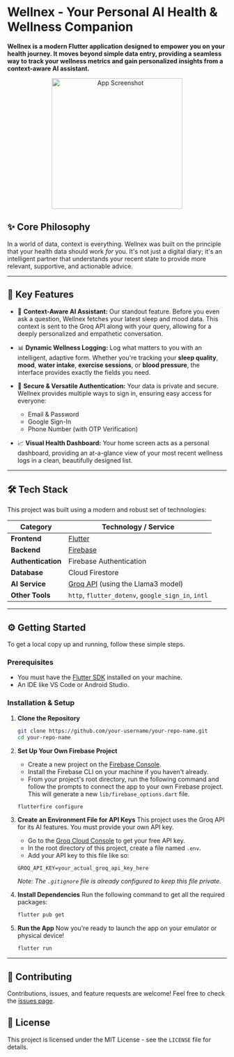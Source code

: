 # Wellnex - Your Personal AI Health & Wellness Companion

**Wellnex is a modern Flutter application designed to empower you on your health journey. It moves beyond simple data entry, providing a seamless way to track your wellness metrics and gain personalized insights from a context-aware AI assistant.**

<!-- You can replace this link with a GIF or screenshot of your app! -->
<p align="center">
  <img src="https://user-images.githubusercontent.com/26279958/204273573-8898b1b8-6588-4126-9762-b997b6a55182.png" alt="App Screenshot" width="300">
</p>

## ✨ Core Philosophy

In a world of data, context is everything. Wellnex was built on the principle that your health data should work *for* you. It's not just a digital diary; it's an intelligent partner that understands your recent state to provide more relevant, supportive, and actionable advice.

---

## 🚀 Key Features

*   🧠 **Context-Aware AI Assistant:** Our standout feature. Before you even ask a question, Wellnex fetches your latest sleep and mood data. This context is sent to the Groq API along with your query, allowing for a deeply personalized and empathetic conversation.

*   📊 **Dynamic Wellness Logging:** Log what matters to you with an intelligent, adaptive form. Whether you're tracking your **sleep quality**, **mood**, **water intake**, **exercise sessions**, or **blood pressure**, the interface provides exactly the fields you need.

*   🔐 **Secure & Versatile Authentication:** Your data is private and secure. Wellnex provides multiple ways to sign in, ensuring easy access for everyone:
    *   Email & Password
    *   Google Sign-In
    *   Phone Number (with OTP Verification)

*   📈 **Visual Health Dashboard:** Your home screen acts as a personal dashboard, providing an at-a-glance view of your most recent wellness logs in a clean, beautifully designed list.

---

## 🛠️ Tech Stack

This project was built using a modern and robust set of technologies:

| Category          | Technology / Service                                     |
| ----------------- | -------------------------------------------------------- |
| **Frontend**      | [Flutter](https://flutter.dev/)                          |
| **Backend**       | [Firebase](https://firebase.google.com/)                 |
| **Authentication**| Firebase Authentication                                  |
| **Database**      | Cloud Firestore                                          |
| **AI Service**    | [Groq API](https://groq.com/) (using the Llama3 model)   |
| **Other Tools**   | `http`, `flutter_dotenv`, `google_sign_in`, `intl`       |

---

## ⚙️ Getting Started

To get a local copy up and running, follow these simple steps.

### Prerequisites

*   You must have the [Flutter SDK](https://flutter.dev/docs/get-started/install) installed on your machine.
*   An IDE like VS Code or Android Studio.

### Installation & Setup

1.  **Clone the Repository**
    ```sh
    git clone https://github.com/your-username/your-repo-name.git
    cd your-repo-name
    ```

2.  **Set Up Your Own Firebase Project**
    *   Create a new project on the [Firebase Console](https://console.firebase.google.com/).
    *   Install the Firebase CLI on your machine if you haven't already.
    *   From your project's root directory, run the following command and follow the prompts to connect the app to your own Firebase project. This will generate a new `lib/firebase_options.dart` file.
      ```sh
      flutterfire configure
      ```

3.  **Create an Environment File for API Keys**
    This project uses the Groq API for its AI features. You must provide your own API key.
    *   Go to the [Groq Cloud Console](https://console.groq.com/keys) to get your free API key.
    *   In the root directory of this project, create a file named `.env`.
    *   Add your API key to this file like so:
      ```
      GROQ_API_KEY=your_actual_groq_api_key_here
      ```
      _Note: The `.gitignore` file is already configured to keep this file private._

4.  **Install Dependencies**
    Run the following command to get all the required packages:
    ```sh
    flutter pub get
    ```

5.  **Run the App**
    Now you're ready to launch the app on your emulator or physical device!
    ```sh
    flutter run
    ```

---

## 🤝 Contributing

Contributions, issues, and feature requests are welcome! Feel free to check the [issues page](https://github.com/your-username/your-repo-name/issues).

## 📄 License

This project is licensed under the MIT License - see the `LICENSE` file for details.

